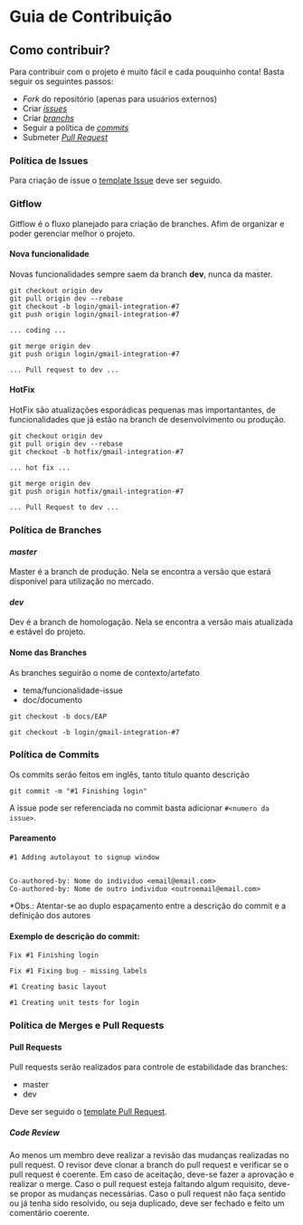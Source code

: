 # Guia de Contribuição  

## Como contribuir?

Para contribuir com o projeto é muito fácil e cada pouquinho conta! Basta seguir os seguintes passos:

* *Fork* do repositório (apenas para usuários externos)
* Criar [*issues*](CONTRIBUTING.md#política-de-issues)
* Criar [*branchs*](CONTRIBUTING.md#política-de-branches)
* Seguir a política de [*commits*](CONTRIBUTING.md#política-de-commits)
* Submeter [*Pull Request*](CONTRIBUTING.md#política-de-merges-e-pull-requests)


### Política de Issues
Para criação de issue o [template Issue](docs/issue_template.md) deve ser seguido.

### Gitflow
Gitflow é o fluxo planejado para criação de branches. Afim de organizar e poder gerenciar melhor o projeto.

#### Nova funcionalidade
Novas funcionalidades sempre saem da branch **dev**, nunca da master.
```
git checkout origin dev
git pull origin dev --rebase
git checkout -b login/gmail-integration-#7
git push origin login/gmail-integration-#7

... coding ...

git merge origin dev
git push origin login/gmail-integration-#7

... Pull request to dev ...
```
#### HotFix
HotFix são atualizações esporádicas pequenas mas importantantes, de funcionalidades que já estão na branch de desenvolvimento ou produção.
```
git checkout origin dev
git pull origin dev --rebase
git checkout -b hotfix/gmail-integration-#7

... hot fix ...

git merge origin dev
git push origin hotfix/gmail-integration-#7

... Pull Request to dev ...
```

### Política de Branches  
#### *master*
Master é a branch de produção. Nela se encontra a versão que estará disponível para utilização no mercado.

#### *dev*
Dev é a branch de homologação. Nela se encontra a versão mais atualizada e estável do projeto.

#### Nome das Branches
As branches seguirão o nome de contexto/artefato
* tema/funcionalidade-issue
* doc/documento

```
git checkout -b docs/EAP
```
```
git checkout -b login/gmail-integration-#7
```

### Política de Commits
Os commits serão feitos em inglês, tanto título quanto descrição
```
git commit -m "#1 Finishing login"
```

A issue pode ser referenciada no commit basta adicionar `#<numero da issue>`.

#### Pareamento
```
#1 Adding autolayout to signup window


Co-authored-by: Nome do individuo <email@email.com>
Co-authored-by: Nome de outro individuo <outroemail@email.com>
```

*Obs.: Atentar-se ao duplo espaçamento entre a descrição do commit e a definição dos autores

#### Exemplo de descrição do commit:
```
Fix #1 Finishing login
```
```
Fix #1 Fixing bug - missing labels
```
```
#1 Creating basic layout
```
```
#1 Creating unit tests for login
```

### Política de Merges e Pull Requests

#### Pull Requests

Pull requests serão realizados para controle de estabilidade das branches:
* master
* dev

Deve ser seguido o [template Pull Request](docs/pull_request_template.md).

##### Code Review
Ao menos um membro deve realizar a revisão das mudanças realizadas no pull request.
O revisor deve clonar a branch do pull request e verificar se o pull request é coerente.
Em caso de aceitação, deve-se fazer a aprovação e realizar o merge.
Caso o pull request esteja faltando algum requisito, deve-se propor as mudanças necessárias.
Caso o pull request não faça sentido ou já tenha sido resolvido, ou seja duplicado, deve ser fechado e feito um comentário coerente.
